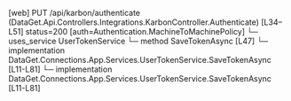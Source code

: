 [web] PUT /api/karbon/authenticate  (DataGet.Api.Controllers.Integrations.KarbonController.Authenticate)  [L34–L51] status=200 [auth=Authentication.MachineToMachinePolicy]
  └─ uses_service UserTokenService
    └─ method SaveTokenAsync [L47]
      └─ implementation DataGet.Connections.App.Services.UserTokenService.SaveTokenAsync [L11-L81]
      └─ implementation DataGet.Connections.App.Services.UserTokenService.SaveTokenAsync [L11-L81]

